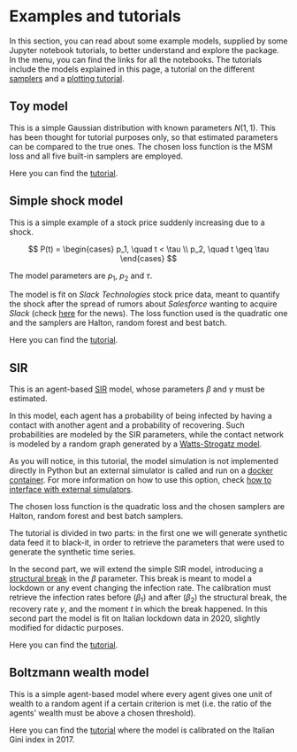 # Examples and tutorials

In this section, you can read about some example models, supplied by some Jupyter notebook tutorials, to better understand and explore the package. In the menu, you can find the links for all the notebooks. The tutorials include the models explained in this page, a tutorial on the different [samplers](overview_of_the_different_samplers.ipynb) and a [plotting tutorial](overview_of_plotting_functions.ipynb).

## Toy model

This is a simple Gaussian distribution with known parameters $N(1,1)$. This has been thought for tutorial purposes only, so that estimated parameters can be compared to the true ones. The chosen loss function is the MSM loss and all five built-in samplers are employed. 

Here you can find the [tutorial](tests_on_toy_model.ipynb).

## Simple shock model

This is a simple example of a stock price suddenly increasing due to a shock.

$$ P(t) = 
\begin{cases}
p_1, \quad t < \tau \\
p_2, \quad t \geq \tau 
\end{cases}
$$

The model parameters are $p_1$, $p_2$ and $\tau$.

The model is fit on *Slack Technologies* stock price data, meant to quantify the shock after the spread of rumors about *Salesforce* wanting to acquire *Slack* (check [here](https://www.cnbc.com/2020/11/25/slack-shares-jump-following-report-of-possible-salesforce-acquisition.html) for the news). The loss function used is the quadratic one and the samplers are Halton, random forest and best batch.

Here you can find the [tutorial](slack_stock_price_shock.ipynb).
## SIR

This is an agent-based [SIR](https://en.wikipedia.org/wiki/Compartmental_models_in_epidemiology#The_SIR_model_2) model, whose parameters $\beta$ and $\gamma$ must be estimated. 

In this model, each agent has a probability of being infected by having a contact with another agent and a probability of recovering. Such probabilities are modeled by the SIR parameters, while the contact network is modeled by a random graph generated by a [Watts-Strogatz model](https://en.wikipedia.org/wiki/Watts%E2%80%93Strogatz_model).

As you will notice, in this tutorial, the model simulation is not implemented directly in Python but an external simulator is called and run on a [docker container](https://docs.docker.com/get-docker/). For more information on how to use this option, check [how to interface with external simulators](furtherinfo.md#how-to-interface-with-external-simulators).

The chosen loss function is the quadratic loss and the chosen samplers are Halton, random forest and best batch samplers.

The tutorial is divided in two parts: in the first one we will generate synthetic data feed it to black-it, in order to retrieve the parameters that were used to generate the synthetic time series.

In the second part, we will extend the simple SIR model, introducing a [structural break](https://en.wikipedia.org/wiki/Structural_break) in the $\beta$ parameter. This break is meant to model a lockdown or any event changing the infection rate. The calibration must retrieve the infection rates before ($\beta_1$) and after ($\beta_2$) the structural break, the recovery rate $\gamma$, and the moment $t$ in which the break happened. In this second part the model is fit on Italian lockdown data in 2020, slightly modified for didactic purposes.

Here you can find the [tutorial](finding_the_parameters_of_a_SIR_model.ipynb).

## Boltzmann wealth model

This is a simple agent-based model where every agent gives one unit of wealth to a random agent if a certain criterion is met (i.e. the ratio of the agents' wealth must be above a chosen threshold).

Here you can find the [tutorial](boltzmann_wealth_model.ipynb) where the model is calibrated on the Italian Gini index in 2017.
